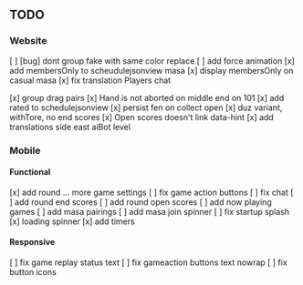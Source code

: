 ## TODO

### Website

[ ] [bug] dont group fake with same color replace
[ ] add force animation
[x] add membersOnly to scheudulejsonview masa
[x] display membersOnly on casual masa
[x] fix translation Players chat

[x] group drag pairs
[x] Hand is not aborted on middle end on 101
[x] add rated to schedulejsonview
[x] persist fen on collect open
[x] duz variant, withTore, no end scores
[x] Open scores doesn't link data-hint
[x] add translations
  side east
  aiBot level

### Mobile
  #### Functional
  [x] add round ... more game settings
  [ ] fix game action buttons
  [ ] fix chat
  [ ] add round end scores
  [ ] add round open scores
  [ ] add now playing games
  [ ] add masa pairings
  [ ] add masa join spinner
  [ ] fix startup splash
  [x] loading spinner
  [x] add timers

  #### Responsive
  [ ] fix game replay status text
  [ ] fix gameaction buttons text nowrap
  [ ] fix button icons
